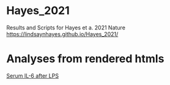 # Hayes_2021

Results and Scripts for Hayes et a. 2021 Nature
https://lindsaynhayes.github.io/Hayes_2021/

# **Analyses from rendered htmls**

[Serum IL-6 after LPS]( https://lindsaynhayes.github.io/Hayes_2021/Serum_LPS/Serum_LPS.html )

